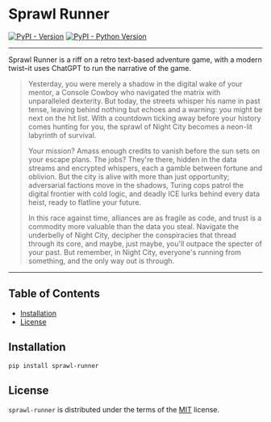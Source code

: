 # Sprawl Runner

[![PyPI - Version](https://img.shields.io/pypi/v/sprawl-runner.svg)](https://pypi.org/project/sprawl-runner)
[![PyPI - Python Version](https://img.shields.io/pypi/pyversions/sprawl-runner.svg)](https://pypi.org/project/sprawl-runner)

-----

Sprawl Runner is a riff on a retro text-based adventure game, with a modern twist–it uses ChatGPT to run the narrative of the game.

> Yesterday, you were merely a shadow in the digital wake of your mentor, a Console Cowboy who navigated the matrix with unparalleled dexterity. But today, the streets whisper his name in past tense, leaving behind nothing but echoes and a warning: you might be next on the hit list. With a countdown ticking away before your history comes hunting for you, the sprawl of Night City becomes a neon-lit labyrinth of survival.
>
> Your mission? Amass enough credits to vanish before the sun sets on your escape plans. The jobs? They're there, hidden in the data streams and encrypted whispers, each a gamble between fortune and oblivion. But the city is alive with more than just opportunity; adversarial factions move in the shadows, Turing cops patrol the digital frontier with cold logic, and deadly ICE lurks behind every data heist, ready to flatline your future.
>
> In this race against time, alliances are as fragile as code, and trust is a commodity more valuable than the data you steal. Navigate the underbelly of Night City, decipher the conspiracies that thread through its core, and maybe, just maybe, you'll outpace the specter of your past. But remember, in Night City, everyone's running from something, and the only way out is through.

-----

## Table of Contents

- [Installation](#installation)
- [License](#license)

## Installation

```console
pip install sprawl-runner
```

## License

`sprawl-runner` is distributed under the terms of the [MIT](https://spdx.org/licenses/MIT.html) license.
